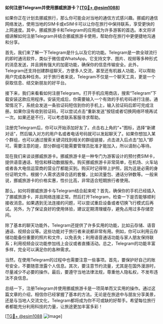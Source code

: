 **如何注册Telegram并使用挪威旅游卡？[[TG💪+ @esim1088](https://t.me/s/esim1088)]**

如果你正在计划去挪威旅行，那么你可能会对当地的通信方式感兴趣。挪威的通信网络发达，使用当地的SIM卡或eSIM卡可以让你在旅行中保持联系，享受更快的上网速度。其中，挪威旅游卡和Telegram的应用成为许多游客的首选。本文将详细讲解如何注册Telegram并结合挪威旅游卡使用，帮助你在旅行中更便捷地沟通和分享。

首先，我们来了解一下Telegram是什么以及它的功能。Telegram是一款全球流行的即时通讯软件，类似于微信或WhatsApp。它支持文字、图片、视频等多种形式的消息发送，并且拥有强大的加密功能，确保你的信息传输安全。此外，Telegram还支持创建群组聊天，方便多人交流，甚至还有机器人功能，可以帮助用户完成各种任务。对于旅行者来说，Telegram不仅是一个聊天工具，更是一个获取信息、结交新朋友的好平台。

接下来，我们来看看如何注册Telegram。打开手机应用商店，搜索“Telegram”下载安装这款应用程序。安装完成后，你需要输入一个有效的手机号码进行注册。通常情况下，系统会发送一条验证码短信到你的手机上，输入验证码后即可完成注册。如果你没有收到验证码，可以尝试点击“重新发送”按钮或者切换网络环境再试一次。如果还是不行，可以考虑联系客服寻求帮助。

注册完Telegram后，你可以开始添加好友了。点击右上角的“+”图标，选择“新建对话”，然后输入对方的用户名或者电话号码就可以发起聊天了。如果你想加入某个群组，也可以通过搜索关键词找到相关的群组链接，点击进入后点击“加入”即可。需要注意的是，部分群组可能需要管理员批准才能加入，所以请耐心等待。

现在我们来谈谈挪威旅游卡。挪威旅游卡是一种专门为游客设计的预付费SIM卡，提供语音通话、短信和移动数据服务。购买挪威旅游卡非常简单，在机场、火车站或者各大电信运营商的营业厅都能买到。购买时记得带上护照，因为这是必需的身份证明文件。根据个人需求选择合适的套餐，比如流量包、通话分钟数等。一般来说，挪威旅游卡的价格实惠，性价比高，非常适合短期旅行者使用。

那么，如何将挪威旅游卡与Telegram结合起来呢？首先，确保你的手机已经插入了挪威旅游卡，并且网络连接正常。然后打开Telegram，检查一下是否能够顺利接收消息。如果遇到无法连接的问题，可以尝试重启设备或者切换飞行模式后再试。另外，为了保证良好的使用体验，建议定期清理缓存，避免占用过多存储空间。

除了基本的聊天功能外，Telegram还提供了许多实用的功能，比如云存储、语音通话、视频会议等。这些功能对于旅行者来说都非常有用。例如，你可以利用云存储功能备份重要的照片和文件，以免丢失；利用语音通话功能与家人朋友保持联系；利用视频会议功能参加线上会议或者直播活动。总之，Telegram的功能丰富多样，完全可以满足你的各种需求。

当然，在使用Telegram的过程中也需要注意一些事项。首先，要保护好自己的账号安全，不要随意泄露个人信息。其次，要注意节约流量，尤其是在国外漫游时，尽量减少不必要的操作。最后，要遵守当地法律法规，尊重他人隐私权，不发布违法不良信息。

总结一下，注册Telegram并使用挪威旅游卡是一项简单而又实用的操作。通过这篇文章的介绍，相信你已经掌握了基本的方法。无论是在旅途中与朋友分享美景，还是与当地人交流文化，Telegram都将成为你不可或缺的好帮手。希望每位旅行者都能充分利用科技的力量，让旅途更加丰富多彩！

[[TG💪+ @esim1088](https://t.me/s/esim1088) ![Image](https://i.postimg.cc/4NQfJmqS/Snipaste-2025-05-13-00-14-12.png)]